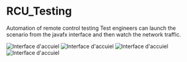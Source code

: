# RCU_Testing
Automation of remote control testing
Test engineers can launch the scenario from the javafx interface and then watch the network traffic.


![Interface d'accuiel](https://github.com/bsafwene/RCU_Testing/blob/master/accueil.jpg?raw=true " ")
![Interface d'accuiel](https://github.com/bsafwene/RCU_Testing/blob/master/unmoteur.jpg?raw=true " ")
![Interface d'accuiel](https://github.com/bsafwene/RCU_Testing/blob/master/deuxmoteur.jpg?raw=true " ")
![Interface d'accuiel](https://github.com/bsafwene/RCU_Testing/blob/master/rcu.gif?raw=true " ")




